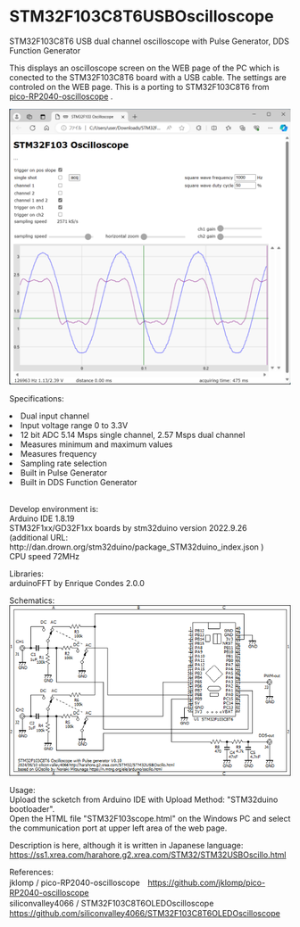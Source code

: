 # STM32F103C8T6USBOscilloscope
STM32F103C8T6 USB dual channel oscilloscope with Pulse Generator, DDS Function Generator

This displays an oscilloscope screen on the WEB page of the PC which is conected to the STM32F103C8T6 board with a USB cable.
The settings are controled on the WEB page.
This is a porting to STM32F103C8T6 from <a href="https://github.com/jklomp/pico-RP2040-oscilloscope">pico-RP2040-oscilloscope</a> .

<img src="STM32F103USBscope.png">

Specifications:
<li>Dual input channel</li>
<li>Input voltage range 0 to 3.3V</li>
<li>12 bit ADC 5.14 Msps single channel, 2.57 Msps dual channel</li>
<li>Measures minimum and maximum values</li>
<li>Measures frequency</li>
<li>Sampling rate selection</li>
<li>Built in Pulse Generator</li>
<li>Built in DDS Function Generator</li>
<br>
<p>
Develop environment is:<br>
Arduino IDE 1.8.19<br>
STM32F1xx/GD32F1xx boards by stm32duino version 2022.9.26<br>
(additional URL: http://dan.drown.org/stm32duino/package_STM32duino_index.json )<br>
CPU speed 72MHz<br>
</p>

Libraries:<br>
arduinoFFT by Enrique Condes 2.0.0<br>

Schematics:<br>
<img src="STM32USBOscillo.png">

Usage:<br>
Upload the scketch from Arduino IDE with Upload Method: "STM32duino bootloader".<br>
Open the HTML file "STM32F103scope.html" on the Windows PC and select the communication port at upper left area of the web page.

Description is here, although it is written in Japanese language:<br>
https://ss1.xrea.com/harahore.g2.xrea.com/STM32/STM32USBOscillo.html

References:<br>
jklomp / pico-RP2040-oscilloscope　<a href="https://github.com/jklomp/pico-RP2040-oscilloscope">https://github.com/jklomp/pico-RP2040-oscilloscope</a><br>
siliconvalley4066 / STM32F103C8T6OLEDOscilloscope　<a href="https://github.com/siliconvalley4066/STM32F103C8T6OLEDOscilloscope">https://github.com/siliconvalley4066/STM32F103C8T6OLEDOscilloscope</a><br>
